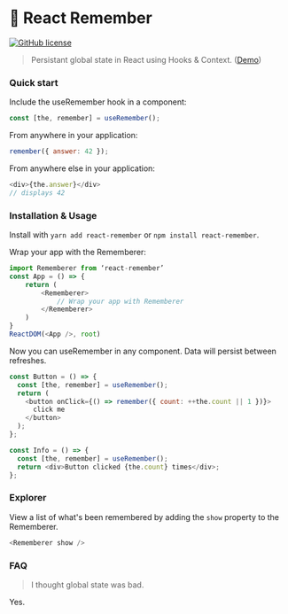 # 🤔 React Remember

[![GitHub license](https://img.shields.io/github/license/Naereen/StrapDown.js.svg)](https://github.com/Naereen/StrapDown.js/blob/master/LICENSE)

> Persistant global state in React using Hooks & Context. ([Demo](https://codesandbox.io/s/3rq4rn30op))

### Quick start

Include the useRemember hook in a component:

```js
const [the, remember] = useRemember();
```

From anywhere in your application:

```js
remember({ answer: 42 });
```

From anywhere else in your application:

```js
<div>{the.answer}</div>
// displays 42
```

### Installation & Usage

Install with `yarn add react-remember` or `npm install react-remember`.

Wrap your app with the Rememberer:

```js
import Rememberer from ‘react-remember’
const App = () => {
    return (
        <Rememberer>
            // Wrap your app with Rememberer
        </Rememberer>
    )
}
ReactDOM(<App />, root)
```

Now you can useRemember in any component. Data will persist between refreshes.

```js
const Button = () => {
  const [the, remember] = useRemember();
  return (
    <button onClick={() => remember({ count: ++the.count || 1 })}>
      click me
    </button>
  );
};

const Info = () => {
  const [the, remember] = useRemember();
  return <div>Button clicked {the.count} times</div>;
};
```

### Explorer

View a list of what's been remembered by adding the `show` property to the Rememberer.

```js
<Rememberer show />
```

### FAQ

> I thought global state was bad.

Yes.
